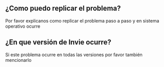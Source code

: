 ## ¿Como puedo replicar el problema?
Por favor explicanos como replicar el problema paso a paso y en sistema operativo ocurre
## ¿En que versión de Invie ocurre?
Si este problema ocurre en todas las versiones por favor también mencionarlo
